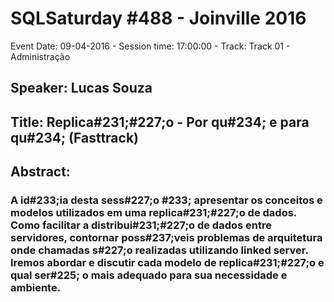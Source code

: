 # SQLSaturday #488 - Joinville 2016
Event Date: 09-04-2016 - Session time: 17:00:00 - Track: Track 01 - Administração
## Speaker: Lucas Souza
## Title: Replica#231;#227;o - Por qu#234; e para qu#234; (Fasttrack)
## Abstract:
### A id#233;ia desta sess#227;o #233; apresentar os conceitos e modelos utilizados em uma replica#231;#227;o de dados. Como facilitar a distribui#231;#227;o de dados entre servidores, contornar poss#237;veis problemas de arquitetura onde chamadas s#227;o realizadas utilizando linked server. Iremos abordar e discutir cada modelo de replica#231;#227;o e qual ser#225; o mais adequado para sua necessidade e ambiente.
